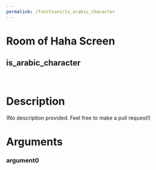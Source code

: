 ```yaml
---
permalink: /functions/is_arabic_character
---
```

# Room of Haha Screen  
## is_arabic_character  
&nbsp;  
# Description  
(No description provided. Feel free to make a pull request!) 
&nbsp;  
# Arguments
### argument0

&nbsp;  



